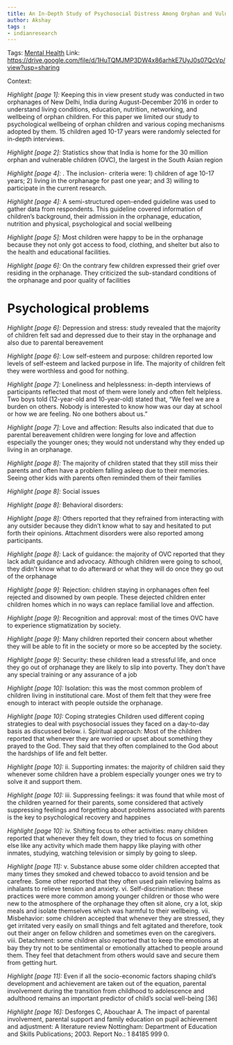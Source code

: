 ```yaml
---
title: An In-Depth Study of Psychosocial Distress Among Orphan and Vulnerable Children Living in Institutional Care in New Delhi, India and Their Coping Mechanisms
author: Akshay
tags :
- indianresearch
---
```

Tags: [Mental Health](Volume%201/Roll%20Ups/Mental%20Health/Mental%20Health.md)
Link: https://drive.google.com/file/d/1HuTQMJMP3DW4x86arhkE7UyJ0s07QcVp/view?usp=sharing

Context: 
 
 *Highlight [page 1]:* Keeping this in view present study was conducted in two orphanages of New Delhi, India during August-December 2016 in order to understand living conditions, education, nutrition, networking, and wellbeing of orphan children. For this paper we limited our study to psychological wellbeing of orphan children and various coping mechanisms adopted by them. 15 children aged 10-17 years were randomly selected for in-depth interviews.

 *Highlight [page 2]:* Statistics show that India is home for the 30 million orphan and vulnerable children (OVC), the largest in the South Asian region

 *Highlight [page 4]:* . The inclusion- criteria were: 1) children of age 10-17 years; 2) living in the orphanage for past one year; and 3) willing to participate in the current research.

 *Highlight [page 4]:* A semi-structured open-ended guideline was used to gather data from respondents. This guideline covered information of children’s background, their admission in the orphanage, education, nutrition and physical, psychological and social wellbeing

 *Highlight [page 5]:* Most children were happy to be in the orphanage because they not only got access to food, clothing, and shelter but also to the health and educational facilities. 

 *Highlight [page 6]:* On the contrary few children expressed their grief over residing in the orphanage. They criticized the sub-standard conditions of the orphanage and poor quality of facilities

# Psychological problems

 *Highlight [page 6]:* Depression and stress: study revealed that the majority of children felt sad and depressed due to their stay in the orphanage and also due to parental bereavement

 *Highlight [page 6]:* Low self-esteem and purpose: children reported low levels of self-esteem and lacked purpose in life. The majority of children felt they were worthless and good for nothing.

 *Highlight [page 7]:* Loneliness and helplessness: in-depth interviews of participants reflected that most of them were lonely and often felt helpless. Two boys told (12-year-old and 10-year-old) stated that, “We feel we are a burden on others. Nobody is interested to know how was our day at school or how we are feeling. No one bothers about us.”

 *Highlight [page 7]:* Love and affection: Results also indicated that due to parental bereavement children were longing for love and affection especially the younger ones; they would not understand why they ended up living in an orphanage.

 *Highlight [page 8]:* The majority of children stated that they still miss their parents and often have a problem falling asleep due to their memories. Seeing other kids with parents often reminded them of their families

 *Highlight [page 8]:* Social issues

 *Highlight [page 8]:* Behavioral disorders:

 *Highlight [page 8]:* Others reported that they refrained from interacting with any outsider because they didn’t know what to say and hesitated to put forth their opinions. Attachment disorders were also reported among participants.

 *Highlight [page 8]:* Lack of guidance: the majority of OVC reported that they lack adult guidance and advocacy. Although children were going to school, they didn’t know what to do afterward or what they will do once they go out of the orphanage

 *Highlight [page 9]:* Rejection: children staying in orphanages often feel rejected and disowned by own people. These dejected children enter children homes which in no ways can replace familial love and affection.

 *Highlight [page 9]:* Recognition and approval: most of the times OVC have to experience stigmatization by society.

 *Highlight [page 9]:* Many children reported their concern about whether they will be able to fit in the society or more so be accepted by the society.

 *Highlight [page 9]:* Security: these children lead a stressful life, and once they go out of orphanage they are likely to slip into poverty. They don’t have any special training or any assurance of a job

 *Highlight [page 10]:* Isolation: this was the most common problem of children living in institutional care. Most of them felt that they were free enough to interact with people outside the orphanage.

 *Highlight [page 10]:* Coping strategies Children used different coping strategies to deal with psychosocial issues they faced on a day-to-day basis as discussed below. i. Spiritual approach: Most of the children reported that whenever they are worried or upset about something they prayed to the God. They said that they often complained to the God about the hardships of life and felt better.

 *Highlight [page 10]:* ii. Supporting inmates: the majority of children said they whenever some children have a problem especially younger ones we try to solve it and support them.

 *Highlight [page 10]:* iii. Suppressing feelings: it was found that while most of the children yearned for their parents, some considered that actively suppressing feelings and forgetting about problems associated with parents is the key to psychological recovery and happines

 *Highlight [page 10]:* iv. Shifting focus to other activities: many children reported that whenever they felt down, they tried to focus on something else like any activity which made them happy like playing with other inmates, studying, watching television or simply by going to sleep.

 *Highlight [page 11]:* v. Substance abuse some older children accepted that many times they smoked and chewed tobacco to avoid tension and be carefree. Some other reported that they often used pain relieving balms as inhalants to relieve tension and anxiety. vi. Self-discrimination: these practices were more common among younger children or those who were new to the atmosphere of the orphanage they often sit alone, cry a lot, skip meals and isolate themselves which was harmful to their wellbeing. vii. Misbehavior: some children accepted that whenever they are stressed, they get irritated very easily on small things and felt agitated and therefore, took out their anger on fellow children and sometimes even on the caregivers. viii. Detachment: some children also reported that to keep the emotions at bay they try not to be sentimental or emotionally attached to people around them. They feel that detachment from others would save and secure them from getting hurt.

 *Highlight [page 11]:* Even if all the socio-economic factors shaping child’s development and achievement are taken out of the equation, parental involvement during the transition from childhood to adolescence and adulthood remains an important predictor of child’s social well-being [36]

 *Highlight [page 16]:* Desforges C, Abouchaar A. The impact of parental involvement, parental support and family education on pupil achievement and adjustment: A literature review Nottingham: Department of Education and Skills Publications; 2003. Report No.: 1 84185 999 0.


